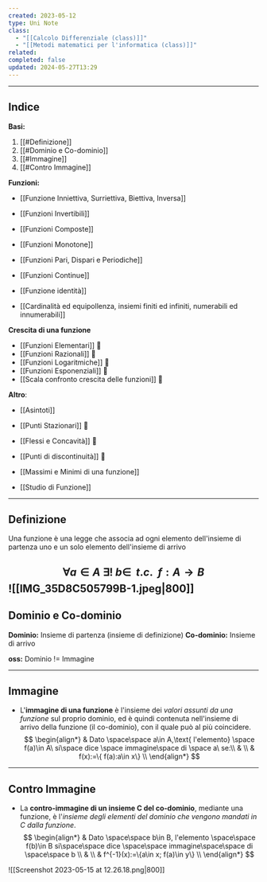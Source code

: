 ```yaml
---
created: 2023-05-12
type: Uni Note
class:
  - "[[Calcolo Differenziale (class)]]"
  - "[[Metodi matematici per l'informatica (class)]]"
related: 
completed: false
updated: 2024-05-27T13:29
---
```

---
## Indice
**Basi:**
1. [[#Definizione]]
2. [[#Dominio e Co-dominio]]
3. [[#Immagine]]
4. [[#Contro Immagine]]

**Funzioni:**
- [[Funzione Inniettiva, Surriettiva, Biettiva, Inversa]]

- [[Funzioni Invertibili]]
- [[Funzioni Composte]] 
- [[Funzioni Monotone]]
- [[Funzioni Pari, Dispari e Periodiche]]
- [[Funzioni Continue]]
- [[Funzione identità]]
- [[Cardinalità ed equipollenza, insiemi finiti ed infiniti, numerabili ed innumerabili]]

**Crescita di una funzione**
- [[Funzioni Elementari]]  🔴
- [[Funzioni Razionali]] 🔴
- [[Funzioni Logaritmiche]] 🔴
- [[Funzioni Esponenziali]] 🔴
- [[Scala confronto crescita delle funzioni]]  🔴

**Altro**:
- [[Asintoti]]
- [[Punti Stazionari]] 🔴
- [[Flessi e Concavità]] 🔴
- [[Punti di discontinuità]] 🔴
- [[Massimi e Minimi di una funzione]]

- [[Studio di Funzione]] 

---
## Definizione
Una funzione è una legge che associa ad ogni elemento dell'insieme di partenza uno e un solo elemento dell'insieme di arrivo

$$ 
 \forall a\in A~\exists!~b\in ~~t.c.~~f:A \to B 
 $$
 ![[IMG_35D8C505799B-1.jpeg|800]]
---
## Dominio e Co-dominio
**Dominio:** Insieme di partenza (insieme di definizione)
**Co-dominio:** Insieme di arrivo

**oss:** Dominio != Immagine

---
## Immagine
- L'**immagine di una funzione** è l'insieme dei *valori assunti da una funzione* sul proprio dominio, ed è quindi contenuta nell'insieme di arrivo della funzione (il co-dominio), con il quale può al più coincidere.
$$
\begin{align*}
& Dato \space\space a\in A,\text{ l'elemento} \space f(a)\in A\ si\space dice \space immagine\space di \space a\ se:\\ 
& \\
& f(x):=\{ f(a):a\in x\} \\
\end{align*} $$

---
## Contro Immagine
- La **contro-immagine di un insieme C del co-dominio**, mediante una funzione, è l'*insieme degli elementi del dominio che vengono mandati in C dalla funzione*.
$$
\begin{align*}
& Dato \space\space b\in B, l'elemento \space\space f(b)\in B si\space\space dice \space\space immagine\space\space di \space\space b \\ 
& \\
& f^{-1}(x):=\{a\in x; f(a)\in y\} \\
\end{align*} 
$$

![[Screenshot 2023-05-15 at 12.26.18.png|800]]
